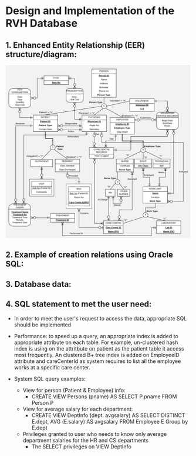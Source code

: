 # Design and Implementation of  the RVH Database

## 1. Enhanced Entity Relationship (EER) structure/diagram:
![alt text](https://github.com/Qiugu-He/RVH-Database/blob/master/EER.jpg)
## 2. Example of creation relations using Oracle SQL:
## 3. Database data:
## 4. SQL statement to met the user need:
- In order to meet the user's request to access the data, appropriate SQL should be implemented
- Performance: to speed up a query, an appropriate index is added to appropriate attribute on each table. For example, un-clustered hash index is using on the attritbute on patient as the patient table it access most frequently. 
An clustered B+ tree index is added on EmployeeID attribute and careCenterId as system requires to list all the employee works at a specific care center.

- System SQL query examples: 
    - View for person (Patient & Employee) info:
        -   CREATE VIEW Persons (pname) 
	        AS SELECT P.pname 
	        FROM Person P
	- View for average salary for each department:
	    -   CREATE VIEW DeptInfo (dept, avgsalary) 
	        AS SELECT DISTINCT E.dept, AVG (E.salary) AS avgsalary
	        FROM Employee E
	        Group by E.dept
    - Privileges granted to user who needs to know only average department salaries for the HR and CS departments
        - 	The SELECT privileges on VIEW DeptInfo 
